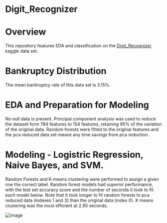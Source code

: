 # Digit_Recognizer


# Overview
This repository features EDA and classification on the [Digit_Recognizer](https://www.kaggle.com/c/digit-recognizer/overview) kaggle data set.

# Bankruptcy Distribution
The mean bankruptcy rate of this data set is 3.15%.

# EDA and Preparation for Modeling

No null data is present. Principal component analysis was used to reduce the dataset form 784 features to 154 features, retaining 95% of the variation of the original data. Random forests were fitted to the original features and the pca reduced data set mease any time savings from pca reduction.

# Modeling - Logistric Regression, Naive Bayes, and SVM.

Random Forests and K-means clustering were performed to assign a given row the correct label. Random forest models had superior performance, with the test set accuracy score and the number of seconds it took to fit each model below. Note that it took longer to fit random forests to pca reduced data (indexes 1 and 3) than the original data (index 0). K means clustering was the most efficient at 2.95 seconds.


![image](https://user-images.githubusercontent.com/85903905/153773717-0f279bb7-9e6f-4d26-848b-b56d8c5ce879.png)

